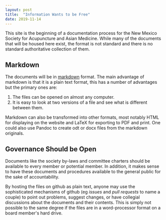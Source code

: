 ```yaml
---
layout: post
title:  "Information Wants to be Free"
date: 2019-11-14
---
```


This site is the beginning of a documentation process for the New
Mexico Society for Acupuncture and Asian Medicine. While many of the
documents that will be housed here exist, the format is not standard
and there is no standard authoritative collection of them. 

## Markdown

The documents will be in
[markdown](https://daringfireball.net/projects/markdown/syntax)
format. The main advantage of markdown is that it is a plain text
format, this has a number of advantages but the primary ones are:

1. The files can be opened on almost any computer. 
2. It is easy to look at two versions of a file and see what is
   different between them. 

Markdown can also be transformed into other formats, most notably HTML
for displaying on the website and LaTeX for exporting to PDF and
print. One could also use Pandoc to create odt or docx files from the
markdown originals. 

## Governance Should be Open

Documents like the society by-laws and committee charters should be
available to every member or potential member. In addition, it makes
sense to have these documents and procedures available to the general
public for the sake of accountability. 

By hosting the files on github as plain text, anyone may use the
sophisticated mechanisms of github (eg *issues* and *pull requests* to
name a couple) to point out problems, suggest changes, or have
collegial discussions about the documents and their contents. This is
simply not possible to the same degree if the files are in a
word-processor format on a board member's hard drive. 
